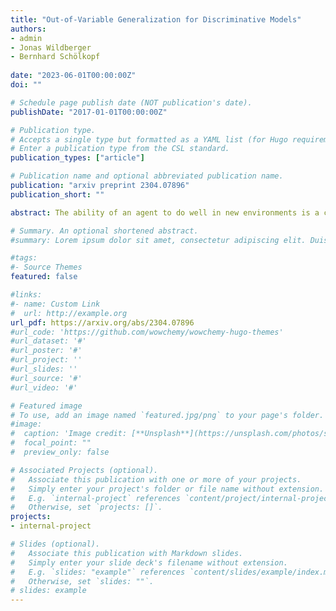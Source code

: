 ```yaml
---
title: "Out-of-Variable Generalization for Discriminative Models"
authors:
- admin
- Jonas Wildberger
- Bernhard Schölkopf
  
date: "2023-06-01T00:00:00Z"
doi: ""

# Schedule page publish date (NOT publication's date).
publishDate: "2017-01-01T00:00:00Z"

# Publication type.
# Accepts a single type but formatted as a YAML list (for Hugo requirements).
# Enter a publication type from the CSL standard.
publication_types: ["article"]

# Publication name and optional abbreviated publication name.
publication: "arxiv preprint 2304.07896"
publication_short: ""

abstract: The ability of an agent to do well in new environments is a critical aspect of intelligence. In machine learning, this ability is known as *strong* or *out-of-distribution* generalization. However, merely considering differences in data distributions is inadequate for fully capturing differences between learning environments. In the present paper, we investigate *out-of-variable* generalization, which pertains to an agent's generalization capabilities concerning environments with variables that were never jointly observed before. This skill closely reflects the process of animate learning, we, too, explore Nature by probing, observing, and measuring proper *subsets* of variables at any given time. Mathematically, *out-of-variable* generalization requires the efficient re-use of past marginal information, i.e., information over subsets of previously observed variables. We study this problem, focusing on prediction tasks across environments that contain overlapping, yet distinct, sets of causes. We show that after fitting a classifier, the residual distribution in one environment reveals the partial derivative of the true generating function with respect to the unobserved causal parent in that environment. We leverage this information and propose a method that exhibits non-trivial out-of-variable generalization performance when facing an overlapping, yet distinct, set of causal predictors. 

# Summary. An optional shortened abstract.
#summary: Lorem ipsum dolor sit amet, consectetur adipiscing elit. Duis posuere tellus ac convallis placerat. Proin tincidunt magna sed ex sollicitudin condimentum.

#tags:
#- Source Themes
featured: false

#links:
#- name: Custom Link
#  url: http://example.org
url_pdf: https://arxiv.org/abs/2304.07896
#url_code: 'https://github.com/wowchemy/wowchemy-hugo-themes'
#url_dataset: '#'
#url_poster: '#'
#url_project: ''
#url_slides: ''
#url_source: '#'
#url_video: '#'

# Featured image
# To use, add an image named `featured.jpg/png` to your page's folder. 
#image:
#  caption: 'Image credit: [**Unsplash**](https://unsplash.com/photos/s9CC2SKySJM)'
#  focal_point: ""
#  preview_only: false

# Associated Projects (optional).
#   Associate this publication with one or more of your projects.
#   Simply enter your project's folder or file name without extension.
#   E.g. `internal-project` references `content/project/internal-project/index.md`.
#   Otherwise, set `projects: []`.
projects:
- internal-project

# Slides (optional).
#   Associate this publication with Markdown slides.
#   Simply enter your slide deck's filename without extension.
#   E.g. `slides: "example"` references `content/slides/example/index.md`.
#   Otherwise, set `slides: ""`.
# slides: example
---
```

